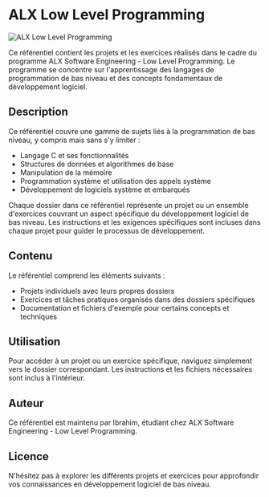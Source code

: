 # ALX Low Level Programming

![ALX Low Level Programming](https://camo.githubusercontent.com/8a9c7f854df987a0b488caf7b4ca6fb56e368e1a0b85602574da94c19d1c2d2e/68747470733a2f2f70687973696373677572756b756c2e66696c65732e776f726470726573732e636f6d2f323031392f30322f6368617261637465722d312e676966)

Ce référentiel contient les projets et les exercices réalisés dans le cadre du programme ALX Software Engineering - Low Level Programming. Le programme se concentre sur l'apprentissage des langages de programmation de bas niveau et des concepts fondamentaux de développement logiciel.

## Description

Ce référentiel couvre une gamme de sujets liés à la programmation de bas niveau, y compris mais sans s'y limiter :

- Langage C et ses fonctionnalités
- Structures de données et algorithmes de base
- Manipulation de la mémoire
- Programmation système et utilisation des appels système
- Développement de logiciels système et embarqués

Chaque dossier dans ce référentiel représente un projet ou un ensemble d'exercices couvrant un aspect spécifique du développement logiciel de bas niveau. Les instructions et les exigences spécifiques sont incluses dans chaque projet pour guider le processus de développement.

## Contenu

Le référentiel comprend les éléments suivants :

- Projets individuels avec leurs propres dossiers
- Exercices et tâches pratiques organisés dans des dossiers spécifiques
- Documentation et fichiers d'exemple pour certains concepts et techniques

## Utilisation

Pour accéder à un projet ou un exercice spécifique, naviguez simplement vers le dossier correspondant. Les instructions et les fichiers nécessaires sont inclus à l'intérieur.

## Auteur

Ce référentiel est maintenu par Ibrahim, étudiant chez ALX Software Engineering - Low Level Programming.

## Licence


N'hésitez pas à explorer les différents projets et exercices pour approfondir vos connaissances en développement logiciel de bas niveau.
